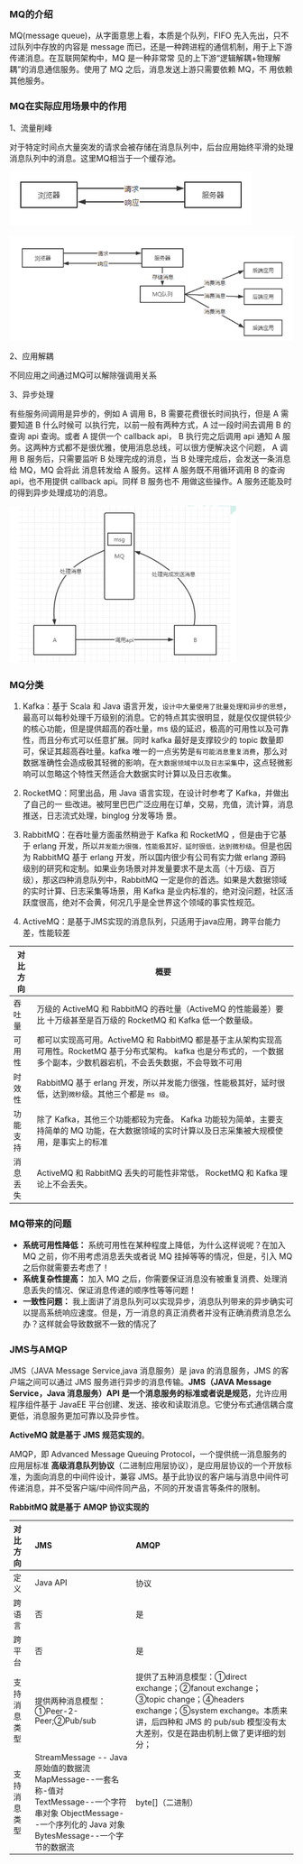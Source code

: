 ### MQ的介绍

MQ(message queue)，从字面意思上看，本质是个队列，FIFO 先入先出，只不过队列中存放的内容是 message 而已，还是一种跨进程的通信机制，用于上下游传递消息。在互联网架构中，MQ 是一种非常常 见的上下游“逻辑解耦+物理解耦”的消息通信服务。使用了 MQ 之后，消息发送上游只需要依赖 MQ，不 用依赖其他服务。



### MQ在实际应用场景中的作用

1、流量削峰

对于特定时间点大量突发的请求会被存储在消息队列中，后台应用始终平滑的处理消息队列中的消息。这里MQ相当于一个缓存池。

![image-20220527142514482](image/image-20220527142514482.png)

![image-20220527143008813](image/image-20220527143008813.png)



2、应用解耦

不同应用之间通过MQ可以解除强调用关系



3、异步处理

有些服务间调用是异步的，例如 A 调用 B，B 需要花费很长时间执行，但是 A 需要知道 B 什么时候可 以执行完，以前一般有两种方式，A 过一段时间去调用 B 的查询 api 查询。或者 A 提供一个 callback api， B 执行完之后调用 api 通知 A 服务。这两种方式都不是很优雅，使用消息总线，可以很方便解决这个问题， A 调用 B 服务后，只需要监听 B 处理完成的消息，当 B 处理完成后，会发送一条消息给 MQ，MQ 会将此 消息转发给 A 服务。这样 A 服务既不用循环调用 B 的查询 api，也不用提供 callback api。同样 B 服务也不 用做这些操作。A 服务还能及时的得到异步处理成功的消息。

![image-20220527143519801](image/image-20220527143519801.png)





### MQ分类

1. Kafka：基于 Scala 和 Java 语言开发，`设计中大量使用了批量处理和异步的思想`，最高可以每秒处理千万级别的消息。它的特点其实很明显，就是仅仅提供较少的核心功能，但是提供超高的吞吐量，ms 级的延迟，极高的可用性以及可靠性，而且分布式可以任意扩展。同时 kafka 最好是支撑较少的 topic 数量即可，保证其超高吞吐量。kafka 唯一的一点劣势是`有可能消息重复消费`，那么对数据准确性会造成极其轻微的影响，在`大数据领域中以及日志采集`中，这点轻微影响可以忽略这个特性天然适合大数据实时计算以及日志收集。

2. RocketMQ：阿里出品，用 Java 语言实现，在设计时参考了 Kafka，并做出了自己的一 些改进。被阿里巴巴广泛应用在订单，交易，充值，流计算，消息推送，日志流式处理，binglog 分发等场 景。

3. RabbitMQ：在吞吐量方面虽然稍逊于 Kafka 和 RocketMQ ，但是由于它基于 erlang 开发，所以`并发能力很强，性能极其好，延时很低，达到微秒级`。但是也因为 RabbitMQ 基于 erlang 开发，所以国内很少有公司有实力做 erlang 源码级别的研究和定制。如果业务场景对并发量要求不是太高（十万级、百万级），那这四种消息队列中，RabbitMQ 一定是你的首选。如果是大数据领域的实时计算、日志采集等场景，用 Kafka 是业内标准的，绝对没问题，社区活跃度很高，绝对不会黄，何况几乎是全世界这个领域的事实性规范。
4. ActiveMQ：是基于JMS实现的消息队列，只适用于java应用，跨平台能力差，性能较差

| 对比方向 | 概要                                                         |
| -------- | ------------------------------------------------------------ |
| 吞吐量   | 万级的 ActiveMQ 和 RabbitMQ 的吞吐量（ActiveMQ 的性能最差）要比 十万级甚至是百万级的 RocketMQ 和 Kafka 低一个数量级。 |
| 可用性   | 都可以实现高可用。ActiveMQ 和 RabbitMQ 都是基于主从架构实现高可用性。RocketMQ 基于分布式架构。 kafka 也是分布式的，一个数据多个副本，少数机器宕机，不会丢失数据，不会导致不可用 |
| 时效性   | RabbitMQ 基于 erlang 开发，所以并发能力很强，性能极其好，延时很低，达到`微秒`级。其他三个都是 `ms 级`。 |
| 功能支持 | 除了 Kafka，其他三个功能都较为完备。 Kafka 功能较为简单，主要支持简单的 MQ 功能，在大数据领域的实时计算以及日志采集被大规模使用，是事实上的标准 |
| 消息丢失 | ActiveMQ 和 RabbitMQ 丢失的可能性非常低， RocketMQ 和 Kafka 理论上不会丢失。 |



### MQ带来的问题

- **系统可用性降低：** 系统可用性在某种程度上降低，为什么这样说呢？在加入 MQ 之前，你不用考虑消息丢失或者说 MQ 挂掉等等的情况，但是，引入 MQ 之后你就需要去考虑了！
- **系统复杂性提高：** 加入 MQ 之后，你需要保证消息没有被重复消费、处理消息丢失的情况、保证消息传递的顺序性等等问题！
- **一致性问题：** 我上面讲了消息队列可以实现异步，消息队列带来的异步确实可以提高系统响应速度。但是，万一消息的真正消费者并没有正确消费消息怎么办？这样就会导致数据不一致的情况了



### JMS与AMQP

JMS（JAVA Message Service,java 消息服务）是 java 的消息服务，JMS 的客户端之间可以通过 JMS 服务进行异步的消息传输。**JMS（JAVA Message Service，Java 消息服务）API 是一个消息服务的标准或者说是规范**，允许应用程序组件基于 JavaEE 平台创建、发送、接收和读取消息。它使分布式通信耦合度更低，消息服务更加可靠以及异步性。

**ActiveMQ 就是基于 JMS 规范实现的**。



AMQP，即 Advanced Message Queuing Protocol，一个提供统一消息服务的应用层标准 **高级消息队列协议**（二进制应用层协议），是应用层协议的一个开放标准，为面向消息的中间件设计，兼容 JMS。基于此协议的客户端与消息中间件可传递消息，并不受客户端/中间件同产品，不同的开发语言等条件的限制。

**RabbitMQ 就是基于 AMQP 协议实现的**

| 对比方向     | JMS                                                          | AMQP                                                         |
| :----------- | :----------------------------------------------------------- | :----------------------------------------------------------- |
| 定义         | Java API                                                     | 协议                                                         |
| 跨语言       | 否                                                           | 是                                                           |
| 跨平台       | 否                                                           | 是                                                           |
| 支持消息类型 | 提供两种消息模型：①Peer-2-Peer;②Pub/sub                      | 提供了五种消息模型：①direct exchange；②fanout exchange；③topic change；④headers exchange；⑤system exchange。本质来讲，后四种和 JMS 的 pub/sub 模型没有太大差别，仅是在路由机制上做了更详细的划分； |
| 支持消息类型 | StreamMessage -- Java 原始值的数据流<br /> MapMessage--一套名称-值对 <br />TextMessage--一个字符串对象 ObjectMessage--一个序列化的 Java 对象 <br />BytesMessage--一个字节的数据流 | byte[]（二进制）                                             |